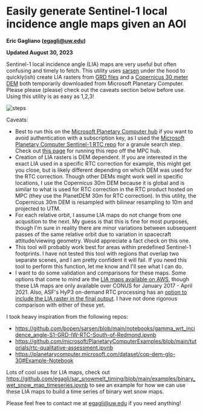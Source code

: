 # Easily generate Sentinel-1 local incidence angle maps given an AOI
**Eric Gagliano (egagli@uw.edu)** 

**Updated August 30, 2023**

Sentinel-1 local incidence angle (LIA) maps are very useful but often confusing and timely to fetch. This utility uses [sarsen](https://github.com/bopen/sarsen) under the hood to quickly(ish) create LIA rasters from [GRD files](https://planetarycomputer.microsoft.com/dataset/sentinel-1-grd) and a [Copernicus 30 meter DEM](https://planetarycomputer.microsoft.com/dataset/cop-dem-glo-30) both temporarily downloaded from Microsoft Planetary Computer. Please please (please) check out the caveats section below before use. Using this utility is as easy as 1,2,3!



![steps](https://github.com/egagli/generate_sentinel1_local_incidence_angle_maps/assets/67975937/64018c09-0a5e-40cc-876d-45dbcc1a7f2c)

Caveats:
* Best to run this on the [Microsoft Planetary Computer hub](https://planetarycomputer.microsoft.com/docs/overview/environment/) if you want to avoid authentication with a subscription key, as I used the [Microsoft Planetary Computer Sentinel-1 RTC repo](https://planetarycomputer.microsoft.com/dataset/sentinel-1-rtc) for a granule search step. Check out [this page](https://planetarycomputer.microsoft.com/docs/concepts/sas/#when-an-account-is-needed) for running this repo off the MPC hub.  
* Creation of LIA rasters is DEM dependent. If you are interested in the exact LIA used in a specific RTC correction for example, this might get you close, but is likely different depending on which DEM was used for the RTC correction. Though other DEMs might work well in specific locations, I use the Copernicus 30m DEM because it is global and is similar to what is used for RTC correction in the RTC product hosted on MPC (they use the PlanetDEM 30m for RTC correction). In this utility, the Copernicus 30m DEM is resampled with bilinear resampling to 10m and projected to UTM.
* For each relative orbit, I assume LIA maps do not change from one acqusition to the next. My guess is that this is fine for most purposes, though I'm sure in reality there are minor variations between subsequent passes of the same relative orbit due to variation in spacecraft attitude/viewing geometry. Would appreciate a fact check on this one.
* This tool will probably work best for areas within predefined Sentinel-1 footprints. I have not tested this tool with regions that overlap two separate scenes, and I am pretty confident it will fail. If you need this tool to perform this function, let me know and I'll see what I can do.
* I want to do some validation and comparisons for these maps. Some options that come to mind are the [LIA maps available on AWS](https://registry.opendata.aws/sentinel-1-rtc-indigo/), though these LIA maps are only available over CONUS for January 2017 - April 2021. Also, ASF's HyP3 on-demand RTC processing has an [option to include the LIA raster in the final output](https://storymaps.arcgis.com/stories/2ead3222d2294d1fae1d11d3f98d7c35#ref-n-IVlZJ1). I have not done rigorous comparison with either of these yet.

I took heavy inspiration from the following repos: 
* https://github.com/bopen/sarsen/blob/main/notebooks/gamma_wrt_incidence_angle-S1-GRD-IW-RTC-South-of-Redmond.ipynb
* https://github.com/microsoft/PlanetaryComputerExamples/blob/main/tutorials/rtc-qualitative-assessment.ipynb
* https://planetarycomputer.microsoft.com/dataset/cop-dem-glo-30#Example-Notebook

Lots of cool uses for LIA maps, check out https://github.com/egagli/sar_snowmelt_timing/blob/main/examples/binary_wet_snow_map_timeseries.ipynb to see an example for how we can use these LIA maps to build a time series of binary wet snow maps.


Please feel free to contact me at egagli@uw.edu if you need anything!
